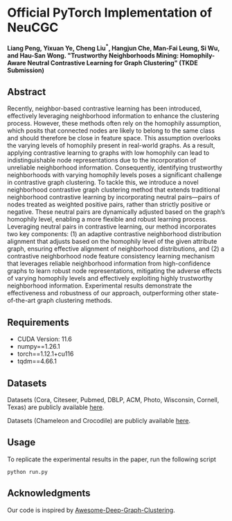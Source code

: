 # Official PyTorch Implementation of NeuCGC

**Liang Peng, Yixuan Ye, Cheng Liu$^{*}$, Hangjun Che, Man-Fai Leung, Si Wu, and Hau-San Wong. "Trustworthy Neighborhoods Mining: Homophily-Aware Neutral Contrastive Learning for Graph Clustering" (TKDE Submission)**



## Abstract

Recently, neighbor-based contrastive learning has been introduced, effectively leveraging neighborhood information to enhance the clustering process. However, these methods often rely on the homophily assumption, which posits that connected nodes are likely to belong to the same class and should therefore be close in feature space. This assumption overlooks the varying levels of homophily present in real-world graphs. As a result, applying contrastive learning to graphs with low homophily can lead to indistinguishable node representations due to the incorporation of unreliable neighborhood information. Consequently, identifying trustworthy neighborhoods with varying homophily levels poses a significant challenge in contrastive graph clustering. To tackle this, we introduce a novel neighborhood contrastive graph clustering method that extends traditional neighborhood contrastive learning by incorporating neutral pairs—pairs of nodes treated as weighted positive pairs, rather than strictly positive or negative. These neutral pairs are dynamically adjusted based on the graph’s homophily level, enabling a more flexible and robust learning process. Leveraging neutral pairs in contrastive learning, our method incorporates two key components: (1) an adaptive contrastive neighborhood distribution alignment that adjusts based on the homophily level of the given attribute graph, ensuring effective alignment of neighborhood distributions, and (2) a contrastive neighborhood node feature consistency learning mechanism that leverages reliable neighborhood information from high-confidence graphs to learn robust node representations, mitigating the adverse effects of varying homophily levels and effectively exploiting highly trustworthy neighborhood information. Experimental results demonstrate the effectiveness and robustness of our approach, outperforming other state-of-the-art graph clustering methods.



## Requirements

- CUDA Version: 11.6
- numpy==1.26.1
- torch==1.12.1+cu116
- tqdm==4.66.1



## Datasets

Datasets (Cora, Citeseer, Pubmed, DBLP, ACM, Photo, Wisconsin, Cornell, Texas) are publicly available [here](https://github.com/yueliu1999/Awesome-Deep-Graph-Clustering/blob/main/dataset/README.md).

Datasets (Chameleon and Crocodile) are publicly available [here](https://graphmining.ai/datasets/ptg/wiki/).



## Usage

To replicate the experimental results in the paper, run the following script

```
python run.py
```



## Acknowledgments

Our code is inspired by [Awesome-Deep-Graph-Clustering](https://github.com/yueliu1999/Awesome-Deep-Graph-Clustering).









